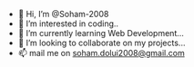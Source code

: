 - 👋 Hi, I’m @Soham-2008
- 👀 I’m interested in coding..
- 🌱 I’m currently learning Web Development...
- 💞️ I’m looking to collaborate on my projects...
- 📫 mail me on soham.dolui2008@gmail.com

<!---
Soham-2008/Soham-2008 is a ✨ special ✨ repository because its `README.md` (this file) appears on your GitHub profile.
You can click the Preview link to take a look at your changes.
--->

